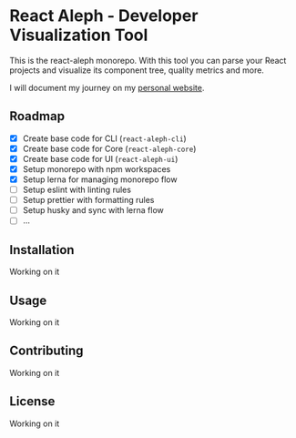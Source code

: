 # React Aleph - Developer Visualization Tool

This is the react-aleph monorepo. With this tool you can parse your React projects and visualize its component tree, quality metrics and more.

I will document my journey on my [personal website](https://raillyhugo.com).

## Roadmap

- [x] Create base code for CLI (`react-aleph-cli`)
- [x] Create base code for Core (`react-aleph-core`)
- [x] Create base code for UI (`react-aleph-ui`)
- [x] Setup monorepo with npm workspaces
- [x] Setup lerna for managing monorepo flow
- [ ] Setup eslint with linting rules
- [ ] Setup prettier with formatting rules
- [ ] Setup husky and sync with lerna flow
- [ ] ...

## Installation

Working on it

## Usage

Working on it

## Contributing

Working on it

## License

Working on it
